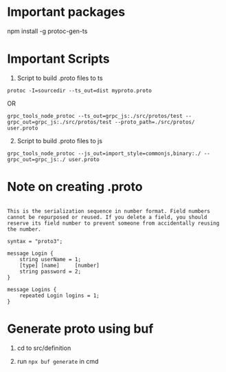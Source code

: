 # Important packages
npm install -g protoc-gen-ts

# Important Scripts
1. Script to build .proto files to ts
```
protoc -I=sourcedir --ts_out=dist myproto.proto
```
OR
```
grpc_tools_node_protoc --ts_out=grpc_js:./src/protos/test --grpc_out=grpc_js:./src/protos/test --proto_path=./src/protos/ user.proto
```

2. Script to build .proto files to js
```
grpc_tools_node_protoc --js_out=import_style=commonjs,binary:./ --grpc_out=grpc_js:./ user.proto
```

# Note on creating .proto
``` Assign a field number:

This is the serialization sequence in number format. Field numbers cannot be repurposed or reused. If you delete a field, you should reserve its field number to prevent someone from accidentally reusing the number.

syntax = "proto3";

message Login {
    string userName = 1; 
    [type] [name]     [number]
    string password = 2;
}

message Logins {
    repeated Login logins = 1;
}
```
# Generate proto using buf

1. cd to src/definition

2. run ``` npx buf generate ``` in cmd